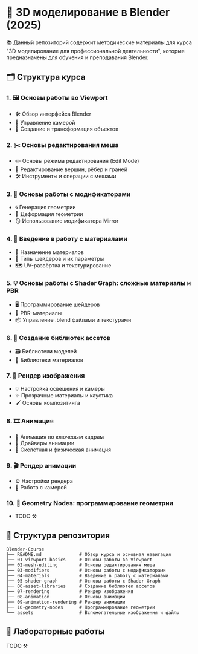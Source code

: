 # 🎨 3D моделирование в Blender (2025)

📚 Данный репозиторий содержит методические материалы для курса "3D моделирование для профессиональной деятельности", которые предназначены для обучения и преподавания Blender.

## 🗂️ Структура курса

### 1. 🖼️ Основы работы во Viewport
- 🛠️ Обзор интерфейса Blender
- 🎥 Управление камерой
- 🧱 Создание и трансформация объектов

### 2. ✂️ Основы редактирования меша
- ✏️ Основы режима редактирования (Edit Mode)
- 🎯 Редактирование вершин, рёбер и граней
- 🛠️ Инструменты и операции с мешами

### 3. 🧩 Основы работы с модификаторами
- 🌀 Генерация геометрии
- 🌊 Деформация геометрии
- 🪞 Использование модификатора Mirror

### 4. 🎨 Введение в работу с материалами
- 🎨 Назначение материалов
- 🌈 Типы шейдеров и их параметры
- 🗺️ UV-развёртка и текстурирование

### 5. 💡 Основы работы с Shader Graph: сложные материалы и PBR
- 🖥️ Программирование шейдеров
- 🧪 PBR-материалы
- 📦 Управление .blend файлами и текстурами

### 6. 📂 Создание библиотек ассетов
- 🗃️ Библиотеки моделей
- 🎨 Библиотеки материалов

### 7. 📸 Рендер изображения
- 💡 Настройка освещения и камеры
- ✨ Прозрачные материалы и каустика
- 🖌️ Основы композитинга

### 8. 🎞️ Анимация
- 🎥 Анимация по ключевым кадрам
- 🔧 Драйверы анимации
- 🦴 Скелетная и физическая анимация

### 9. 🎬 Рендер анимации
- ⚙️ Настройки рендера
- 🎯 Работа с камерой

### 10. 🔗 Geometry Nodes: программирование геометрии
- TODO ⚒️

## 📁 Структура репозитория

```
Blender-Course
├── README.md              # Обзор курса и основная навигация
├── 01-viewport-basics     # Основы работы во Viewport
├── 02-mesh-editing        # Основы редактирования меша
├── 03-modifiers           # Основы работы с модификаторами
├── 04-materials           # Введение в работу с материалами
├── 05-shader-graph        # Основы работы с Shader Graph
├── 06-asset-libraries     # Создание библиотек ассетов
├── 07-rendering           # Рендер изображения
├── 08-animation           # Основы анимации
├── 09-animation-rendering # Рендер анимации
├── 10-geometry-nodes      # Программирование геометрии
└── assets                 # Вспомогательные изображения и файлы
```

## 📁 Лабораторные работы

TODO ⚒️

